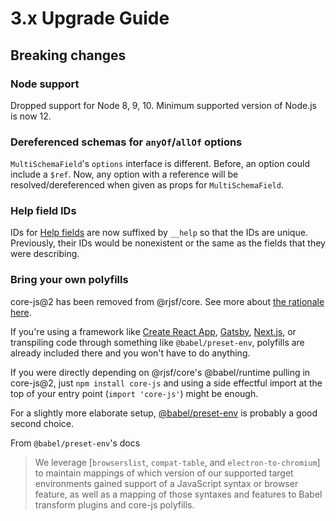 # 3.x Upgrade Guide

## Breaking changes

### Node support

Dropped support for Node 8, 9, 10. Minimum supported version of Node.js is now 12.

### Dereferenced schemas for `anyOf`/`allOf` options

`MultiSchemaField`'s `options` interface is different. Before, an option could include a `$ref`. Now, any option with a reference will be resolved/dereferenced when given as props for `MultiSchemaField`.

### Help field IDs

IDs for [Help fields](https://react-jsonschema-form.readthedocs.io/en/stable/api-reference/uiSchema/#help) are now suffixed by `__help` so that the IDs are unique. Previously, their IDs would be nonexistent or the same as the fields that they were describing.

### Bring your own polyfills

core-js@2 has been removed from @rjsf/core. See more about [the rationale here](https://github.com/rjsf-team/react-jsonschema-form/pull/2211#issue-563700810).

If you're using a framework like [Create React App](https://create-react-app.dev/docs/supported-browsers-features#supported-browsers), [Gatsby](https://www.gatsbyjs.com/docs/how-to/custom-configuration/browser-support/), [Next.js](https://nextjs.org/docs/basic-features/supported-browsers-features), or transpiling code through something like `@babel/preset-env`, polyfills are already included there and you won't have to do anything.

If you were directly depending on @rjsf/core's @babel/runtime pulling in core-js@2, just `npm install core-js` and using a side effectful import at the top of your entry point (`import 'core-js'`) might be enough.

For a slightly more elaborate setup, [@babel/preset-env](https://babeljs.io/docs/en/babel-preset-env#how-does-it-work) is probably a good second choice.

From `@babel/preset-env`'s docs

> We leverage [`browserslist`, `compat-table`, and `electron-to-chromium`] to maintain mappings of which version of our supported target environments gained support of a JavaScript syntax or browser feature, as well as a mapping of those syntaxes and features to Babel transform plugins and core-js polyfills.
